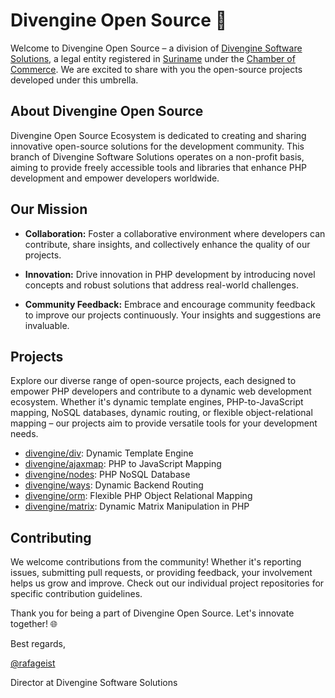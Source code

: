# Divengine Open Source 🚀

Welcome to Divengine Open Source – a division of [Divengine Software Solutions](https://divengine.sr), a legal entity registered in [Suriname](https://wikipedia.org/wiki/Suriname) under the [Chamber of Commerce](https://kkf.sr). We are excited to share with you the open-source projects developed under this umbrella.

## About Divengine Open Source

Divengine Open Source Ecosystem is dedicated to creating and sharing innovative open-source solutions for the development community. This branch of Divengine Software Solutions operates on a non-profit basis, aiming to provide freely accessible tools and libraries that enhance PHP development and empower developers worldwide.

## Our Mission

- **Collaboration:** Foster a collaborative environment where developers can contribute, share insights, and collectively enhance the quality of our projects.
  
- **Innovation:** Drive innovation in PHP development by introducing novel concepts and robust solutions that address real-world challenges.

- **Community Feedback:** Embrace and encourage community feedback to improve our projects continuously. Your insights and suggestions are invaluable.

## Projects

Explore our diverse range of open-source projects, each designed to empower PHP developers and contribute to a dynamic web development ecosystem. Whether it's dynamic template engines, PHP-to-JavaScript mapping, NoSQL databases, dynamic routing, or flexible object-relational mapping – our projects aim to provide versatile tools for your development needs.

- [divengine/div](https://github.com/divengine/div): Dynamic Template Engine
- [divengine/ajaxmap](https://github.com/divengine/ajaxmap): PHP to JavaScript Mapping
- [divengine/nodes](https://github.com/divengine/nodes): PHP NoSQL Database
- [divengine/ways](https://github.com/divengine/ways): Dynamic Backend Routing
- [divengine/orm](https://github.com/divengine/orm): Flexible PHP Object Relational Mapping
- [divengine/matrix](https://github.com/divengine/matrix): Dynamic Matrix Manipulation in PHP

## Contributing

We welcome contributions from the community! Whether it's reporting issues, submitting pull requests, or providing feedback, your involvement helps us grow and improve. Check out our individual project repositories for specific contribution guidelines.

Thank you for being a part of Divengine Open Source. Let's innovate together! 🌐

Best regards,

[@rafageist](https://github.com/rafageist)

Director at Divengine Software Solutions
